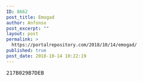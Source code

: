 ```yaml
---
ID: 8662
post_title: Emogad
author: Anfonso
post_excerpt: ""
layout: post
permalink: >
  https://portalrepository.com/2018/10/14/emogad/
published: true
post_date: 2018-10-14 10:22:19
---
```

<pre>217B029B7DEB</pre>